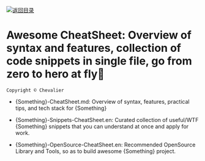 [![返回目录](https://parg.co/UCb)](https://github.com/wx-chevalier/Awesome-CheatSheets)

# Awesome CheatSheet: Overview of syntax and features, collection of code snippets in single file, go from zero to hero at fly🚀

`Copyright © Chevalier`

* {Something}-CheatSheet.md: Overview of syntax, features, practical tips, and tech stack for {Something}

* {Something}-Snippets-CheatSheet.en: Curated collection of useful/WTF {Something} snippets that you can understand at once and apply for work.

* {Something}-OpenSource-CheatSheet.en: Recommended OpenSource Library and Tools, so as to build awesome {Something} project.
